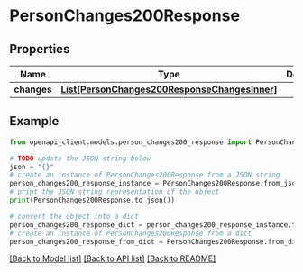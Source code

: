 # PersonChanges200Response


## Properties

Name | Type | Description | Notes
------------ | ------------- | ------------- | -------------
**changes** | [**List[PersonChanges200ResponseChangesInner]**](PersonChanges200ResponseChangesInner.md) |  | [optional] 

## Example

```python
from openapi_client.models.person_changes200_response import PersonChanges200Response

# TODO update the JSON string below
json = "{}"
# create an instance of PersonChanges200Response from a JSON string
person_changes200_response_instance = PersonChanges200Response.from_json(json)
# print the JSON string representation of the object
print(PersonChanges200Response.to_json())

# convert the object into a dict
person_changes200_response_dict = person_changes200_response_instance.to_dict()
# create an instance of PersonChanges200Response from a dict
person_changes200_response_from_dict = PersonChanges200Response.from_dict(person_changes200_response_dict)
```
[[Back to Model list]](../README.md#documentation-for-models) [[Back to API list]](../README.md#documentation-for-api-endpoints) [[Back to README]](../README.md)


